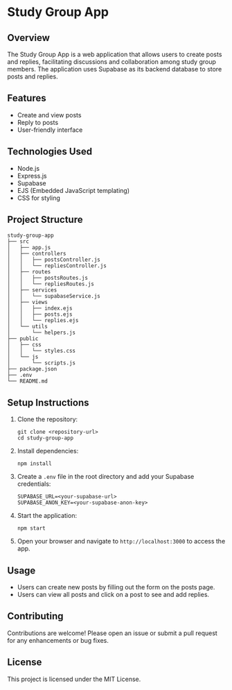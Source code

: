 # Study Group App

## Overview
The Study Group App is a web application that allows users to create posts and replies, facilitating discussions and collaboration among study group members. The application uses Supabase as its backend database to store posts and replies.

## Features
- Create and view posts
- Reply to posts
- User-friendly interface

## Technologies Used
- Node.js
- Express.js
- Supabase
- EJS (Embedded JavaScript templating)
- CSS for styling

## Project Structure
```
study-group-app
├── src
│   ├── app.js
│   ├── controllers
│   │   ├── postsController.js
│   │   └── repliesController.js
│   ├── routes
│   │   ├── postsRoutes.js
│   │   └── repliesRoutes.js
│   ├── services
│   │   └── supabaseService.js
│   ├── views
│   │   ├── index.ejs
│   │   ├── posts.ejs
│   │   └── replies.ejs
│   └── utils
│       └── helpers.js
├── public
│   ├── css
│   │   └── styles.css
│   └── js
│       └── scripts.js
├── package.json
├── .env
└── README.md
```

## Setup Instructions
1. Clone the repository:
   ```
   git clone <repository-url>
   cd study-group-app
   ```

2. Install dependencies:
   ```
   npm install
   ```

3. Create a `.env` file in the root directory and add your Supabase credentials:
   ```
   SUPABASE_URL=<your-supabase-url>
   SUPABASE_ANON_KEY=<your-supabase-anon-key>
   ```

4. Start the application:
   ```
   npm start
   ```

5. Open your browser and navigate to `http://localhost:3000` to access the app.

## Usage
- Users can create new posts by filling out the form on the posts page.
- Users can view all posts and click on a post to see and add replies.

## Contributing
Contributions are welcome! Please open an issue or submit a pull request for any enhancements or bug fixes.

## License
This project is licensed under the MIT License.